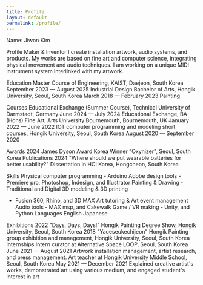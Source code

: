```yaml
---
title: Profile
layout: default
permalink: /profile/
---
```

Name: Jiwon Kim

Profile
Maker & Inventor
I create installation artwork, audio systems, and products.
My works are based on fine art and computer science, integrating
physical movement and audio techniques.
I am working on a unique MIDI instrument system interlinked with my
artwork.

Education
Master Course of Engineering, KAIST, Daejeon, South Korea
September 2023 — August 2025
Industrial Design
Bachelor of Arts, Hongik University, Seoul, South Korea
March 2018 — February 2023
Painting

Courses
Educational Exchange (Summer Course), Technical University of
Darmstadt, Germany
June 2024 — July 2024
Educational Exchange, BA (Hons) Fine Art, Arts University
Bournemouth, Bournemouth, UK
January 2022 — June 2022
IOT computer programming and modeling short courses, Hongik
University, Seoul, South Korea
August 2020 — September 2020

Awards
2024 James Dyson Award Korea Winner
"Oxynizer", Seoul, South Korea
Publications
2024 "Where should we put wearable batteries for better
usability?"
Dissertation in HCI Korea, Hongcheon, South Korea

Skills
Physical computer
programming - Arduino
Adobe design tools - Premiere
pro, Photoshop, Indesign, and
Illustrator
Painting & Drawing -
Traditional and Digital
3D modeling & 3D printing
- Fusion 360, Rhino, and 3D
MAX
Art tutoring & Art event
management
Audio tools - MAX msp, and
Cakewalk
Game / VR making - Unity, and
Python
Languages
English
Japanese

Exhibitions
2022 "Days, Days, Days!"
Hongik Painting Degree Show, Hongik University, Seoul, South Korea
2018 "Yaoeseukechijeon"
Hongik Painting group exhibition and management, Hongik University,
Seoul, South Korea
Internships
Intern curator at Alternative Space LOOP, Seoul, South Korea
June 2021 — August 2021
Artwork installation management, artist research, and press
management.
Art teacher at Hongik University Middle School, Seoul, South Korea
May 2021 — December 2021
Explained creative artist's works, demonstrated art using various
medium, and engaged student's interest in art
